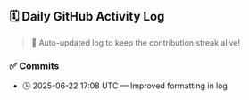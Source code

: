## 🗓️ Daily GitHub Activity Log

> 🤖 Auto-updated log to keep the contribution streak alive!

### ✅ Commits

- 🕒 2025-06-22 17:08 UTC — Improved formatting in log

